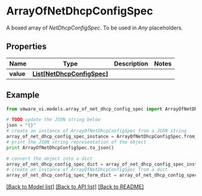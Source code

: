 # ArrayOfNetDhcpConfigSpec

A boxed array of *NetDhcpConfigSpec*. To be used in *Any* placeholders. 

## Properties
Name | Type | Description | Notes
------------ | ------------- | ------------- | -------------
**value** | [**List[NetDhcpConfigSpec]**](NetDhcpConfigSpec.md) |  | 

## Example

```python
from vmware_vi.models.array_of_net_dhcp_config_spec import ArrayOfNetDhcpConfigSpec

# TODO update the JSON string below
json = "{}"
# create an instance of ArrayOfNetDhcpConfigSpec from a JSON string
array_of_net_dhcp_config_spec_instance = ArrayOfNetDhcpConfigSpec.from_json(json)
# print the JSON string representation of the object
print ArrayOfNetDhcpConfigSpec.to_json()

# convert the object into a dict
array_of_net_dhcp_config_spec_dict = array_of_net_dhcp_config_spec_instance.to_dict()
# create an instance of ArrayOfNetDhcpConfigSpec from a dict
array_of_net_dhcp_config_spec_form_dict = array_of_net_dhcp_config_spec.from_dict(array_of_net_dhcp_config_spec_dict)
```
[[Back to Model list]](../README.md#documentation-for-models) [[Back to API list]](../README.md#documentation-for-api-endpoints) [[Back to README]](../README.md)


